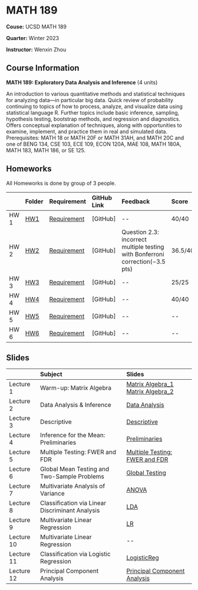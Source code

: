# MATH 189

**Couse:** UCSD MATH 189

**Quarter:** Winter 2023

**Instructor:** Wenxin Zhou

## Course Information

**MATH 189: Exploratory Data Analysis and Inference** (4 units)

An introduction to various quantitative methods and statistical techniques for analyzing data—in particular big data. Quick review of probability continuing to topics of how to process, analyze, and visualize data using statistical language R. Further topics include basic inference, sampling, hypothesis testing, bootstrap methods, and regression and diagnostics. Offers conceptual explanation of techniques, along with opportunities to examine, implement, and practice them in real and simulated data. Prerequisites: MATH 18 or MATH 20F or MATH 31AH, and MATH 20C and one of BENG 134, CSE 103, ECE 109, ECON 120A, MAE 108, MATH 180A, MATH 183, MATH 186, or SE 125.

## Homeworks
All Homeworks is done by group of 3 people.

|       |Folder |Requirement   |GitHub Link   |Feedback   |Score  |
|:------|:------|:-------------|:-------------|:----------|:------|
|HW 1 |[HW1](./HW1) |[Requirement](./HW1/HW1.pdf)|[GitHub] |--  |40/40    |
|HW 2 |[HW2](./HW2) |[Requirement](./HW2/HW2.pdf)|[GitHub] |Question 2.3: incorrect multiple testing with Bonferroni correction(−3.5 pts)  |36.5/40    |
|HW 3 |[HW3](./HW3) |[Requirement](./HW3/HW3.pdf)|[GitHub] |--  |25/25    |
|HW 4 |[HW4](./HW4) |[Requirement](./HW4/HW4.pdf)|[GitHub] |--  |40/40    |
|HW 5 |[HW5](./HW5) |[Requirement](./HW5/HW5.pdf)|[GitHub] |--  |--    |
|HW 6 |[HW6](./HW6) |[Requirement](./HW6/HW6.pdf)|[GitHub] |--  |--    |

## Slides
|       |Subject    |Slides   |
|:------|:----------|:-------------|
|Lecture 1 |Warm-up: Matrix Algebra |[Matrix Algebra_1](./slides/Week1a.pdf)  [Matrix Algebra_2](./slides/Week1_PS.pdf) |
|Lecture 2 |Data Analysis & Inference |[Data Analysis](./slides/Week1_Visualization.pdf) |
|Lecture 3 |Descriptive |[Descriptive](./slides/Week2_Descriptive.pdf) |
|Lecture 4 |Inference for the Mean: Preliminaries |[Preliminaries](./slides/Week2_Inference.pdf) |
|Lecture 5 |Multiple Testing: FWER and FDR |[Multiple Testing: FWER and FDR](./slides/Week3_MultipleTesting.pdf) |
|Lecture 6 |Global Mean Testing and Two-Sample Problems |[Global Testing](./slides/Week3_GlobalTesting.pdf) |
|Lecture 7 |Multivariate Analysis of Variance |[ANOVA](./slides/Week4_ANOVA.pdf) |
|Lecture 8 |Classification via Linear Discriminant Analysis |[LDA](./slides/Week4_LDA.pdf) |
|Lecture 9 |Multivariate Linear Regression |[LR](./slides/Week5_LR.pdf) |
|Lecture 10 |Multivariate Linear Regression |-- |
|Lecture 11 |Classification via Logistic Regression |[LogisticReg](./slides/Week6_LogisticReg.pdf) |
|Lecture 12 |Principal Component Analysis |[Principal Component Analysis](./slides//Week6_PCA.pdf) |